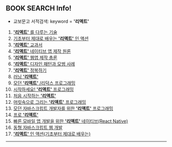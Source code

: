 ## BOOK SEARCH Info!
- 교보문고 서적검색: keyword = **'리액트'**
1. [ **'리액트'** 를 다루는 기술](http://www.kyobobook.co.kr/product/detailViewKor.laf?ejkGb=KOR&mallGb=KOR&barcode=9791160505238&orderClick=LAG&Kc=)
1. [기초부터 제대로 배우는  **'리액트'**  인 액션](http://www.kyobobook.co.kr/product/detailViewKor.laf?ejkGb=KOR&mallGb=KOR&barcode=9791188621491&orderClick=LAG&Kc=)
1. [ **'리액트'**  교과서](http://www.kyobobook.co.kr/product/detailViewKor.laf?ejkGb=KOR&mallGb=KOR&barcode=9791160504828&orderClick=LAG&Kc=)
1. [ **'리액트'**  네이티브 앱 제작 원론](http://www.kyobobook.co.kr/product/detailViewKor.laf?ejkGb=KOR&mallGb=KOR&barcode=9791161751153&orderClick=LAG&Kc=)
1. [ **'리액트'**  웹앱 제작 총론](http://www.kyobobook.co.kr/product/detailViewKor.laf?ejkGb=KOR&mallGb=KOR&barcode=9791161750118&orderClick=LAG&Kc=)
1. [ **'리액트'**  디자인 패턴과 모범 사례](http://www.kyobobook.co.kr/product/detailViewKor.laf?ejkGb=KOR&mallGb=KOR&barcode=9791161750934&orderClick=LAG&Kc=)
1. [ **'리액트'**  정복하기](http://www.kyobobook.co.kr/product/detailViewKor.laf?ejkGb=KOR&mallGb=KOR&barcode=9788960779631&orderClick=LAG&Kc=)
1. [러닝  **'리액트'** ](http://www.kyobobook.co.kr/product/detailViewKor.laf?ejkGb=KOR&mallGb=KOR&barcode=9791162240373&orderClick=LAG&Kc=)
1. [모던  **'리액트'** /리덕스 프로그래밍](http://www.kyobobook.co.kr/product/detailViewKor.laf?ejkGb=KOR&mallGb=KOR&barcode=9791158391263&orderClick=LAG&Kc=)
1. [시작하세요!  **'리액트'**  프로그래밍](http://www.kyobobook.co.kr/product/detailViewKor.laf?ejkGb=KOR&mallGb=KOR&barcode=9791158390501&orderClick=LAG&Kc=)
1. [처음 시작하는  **'리액트'** ](http://www.kyobobook.co.kr/product/detailViewKor.laf?ejkGb=KOR&mallGb=KOR&barcode=9788968487873&orderClick=LAG&Kc=)
1. [머릿속으로 그리는  **'리액트'**  프로그래밍](http://www.kyobobook.co.kr/product/detailViewKor.laf?ejkGb=KOR&mallGb=KOR&barcode=9791195272914&orderClick=LAG&Kc=)
1. [모던 자바스크립트 개발자를 위한  **'리액트'**  프로그래밍](http://www.kyobobook.co.kr/product/detailViewKor.laf?ejkGb=KOR&mallGb=KOR&barcode=9791158390839&orderClick=LAG&Kc=)
1. [프로  **'리액트'** ](http://www.kyobobook.co.kr/product/detailViewKor.laf?ejkGb=KOR&mallGb=KOR&barcode=9791158390426&orderClick=LAG&Kc=)
1. [빠른 모바일 앱 개발을 위한  **'리액트'**  네이티브(React Native)](http://www.kyobobook.co.kr/product/detailViewKor.laf?ejkGb=KOR&mallGb=KOR&barcode=9788966261871&orderClick=LAG&Kc=)
1. [동형 자바스크립트 웹 개발](http://www.kyobobook.co.kr/product/detailViewKor.laf?ejkGb=KOR&mallGb=KOR&barcode=9791161751931&orderClick=LIS&Kc=)
1. [ **'리액트'**  인 액션(기초부터 제대로 배우는)](http://www.kyobobook.co.kr/product/detailViewKor.laf?ejkGb=KOR&mallGb=KOR&barcode=9791188621491&orderClick=LIS&Kc=)
---
<br><br>
